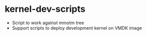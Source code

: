 # kernel-dev-scripts
* Script to work against mmotm tree
* Support scripts to deploy development kernel on VMDK image
